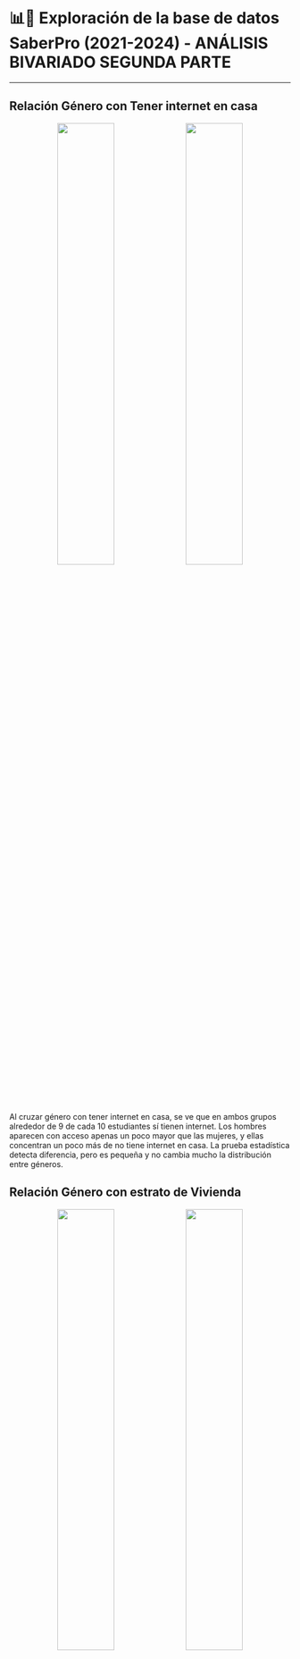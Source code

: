 
# 📊📝 Exploración de la base de datos SaberPro (2021-2024) - ANÁLISIS BIVARIADO SEGUNDA PARTE

---
## Relación Género con Tener internet en casa 

<p align="center">
  <img src="https://github.com/user-attachments/assets/4c3544c5-3b7c-46a5-818f-deddca1600e5" width="45%">
  <img src="https://github.com/user-attachments/assets/1ae3e4b5-c8ae-47c1-a055-b7b5e68ae900" width="45%">
</p>

Al cruzar género con tener internet en casa, se ve que en ambos grupos alrededor de 9 de cada 10 estudiantes sí tienen internet. Los hombres aparecen con acceso apenas un poco mayor que las mujeres, y ellas concentran un poco más de no tiene internet en casa. La prueba estadística detecta diferencia, pero es pequeña y no cambia mucho la distribución entre géneros.

## Relación Género con estrato de Vivienda 

<p align="center">
  <img src="https://github.com/user-attachments/assets/ec3869ff-ff14-4285-a806-f22d394c9c63" width="45%">
  <img src="https://github.com/user-attachments/assets/856378c6-a402-4c34-bbda-84cce209046f" width="45%">
</p>

Al cruzar género con estrato de vivienda, ambos géneros se concentran sobre todo en estratos 2 y 3; luego viene el estrato 1, y a partir del 4 la participación baja bastante. Los estratos 5 y 6 son minoritarios para todos. La diferencia entre géneros es leve pero consistente: las mujeres tienen un poco más de presencia en estratos 1–2, mientras que los hombres pesan un poco más en estratos 3–6.

## Relación tipo de institución con método del programa

<p align="center">
  <img src="https://github.com/user-attachments/assets/4182c32a-502c-4dc4-b600-a35d783c9127" width="45%">
  <img src="https://github.com/user-attachments/assets/02fa70f6-45cd-4389-b60f-d9cc07c6d6c2" width="45%">
</p>

Al cruzar tipo de institución con método del programa se ve que la modalidad presencial domina en todos los casos, pero con diferencias claras según la institución. En la institución tecnológica casi todo es presencial prácticamente la totalidad. En la universidad también predomina lo presencial alrededor de ocho de cada diez. En la institución universitaria el esquema es más mixto: cerca de seis de cada diez son presenciales y una parte importante se reparte entre distancia y virtual. En la técnica profesional hay dos tercios presenciales y casi tres de cada diez en virtual. La semipresencial casi no aparece. La prueba confirma que el método cambia según el tipo de institución.

## Relación Origen de la institución con Nivel del Programa

<p align="center">
  <img src="https://github.com/user-attachments/assets/29f47419-45d6-40cb-91ae-c8b7a1c0bcb7" width="45%">
  <img src="https://github.com/user-attachments/assets/643a3c62-9e5e-46a0-8dce-3d886cafecdb" width="45%">
</p>

Al cruzar origen de la institución con nivel del programa, se ve que casi todo está en nivel universitario, sin importar si la institución es oficial como nacional, municipal, departamental, o no oficial como fundación, corporación, o de régimen especial. Los niveles tecnológico y técnico profesional aparecen solo con participaciones mínimas. La prueba estadística con un resultado de p = 0.27 indica que no hay una relación clara entre el origen y el nivel del programa.

## Relación estrato de vivienda con carácter académico de la institución

<p align="center">
  <img src="https://github.com/user-attachments/assets/48f990d4-81af-43cd-b81e-380b300301cf" width="45%">
  <img src="https://github.com/user-attachments/assets/4d88129c-5f5f-4d09-9747-48814b2eef2f" width="45%">
</p>

 Al cruzar estrato de vivienda con carácter académico de la institución, se ve que la universidad es mayoría en todos los estratos. En estrato 1 cerca del 61% está en universidad y ese porcentaje crece a medida que sube el estrato, llegando a alrededor del 87% en estrato 6. En cambio, las instituciones universitarias y tecnológicas tienen más peso en los estratos bajos y van perdiendo participación en los estratos altos; la técnica profesional es minoritaria en todos los casos. La prueba estadística confirma que sí hay diferencias claras por estrato pues cambian las proporciones según el nivel socioeconómico.

---
















